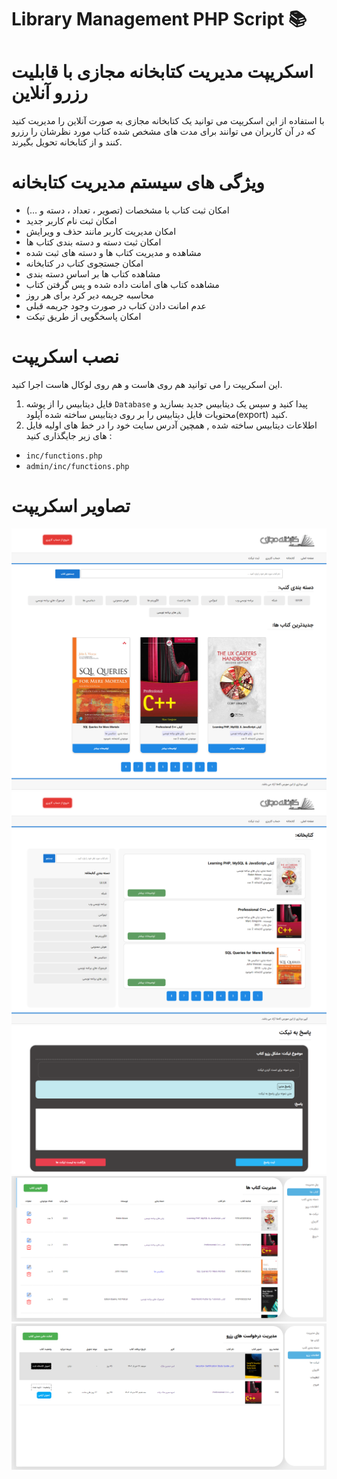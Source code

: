 # Library Management PHP Script 📚
# اسکریپت مدیریت کتابخانه مجازی با قابلیت رزرو آنلاین
با استفاده از این اسکریپت می توانید یک کتابخانه مجازی به صورت آنلاین را مدیریت کنید که در آن کاربران می توانند برای مدت های مشخص شده کتاب مورد نظرشان را رزرو کنند و از کتابخانه تحویل بگیرند.
# ویژگی های سیستم مدیریت کتابخانه

- امکان ثبت کتاب با مشخصات (تصویر ، تعداد ، دسته و …)
- امکان ثبت نام کاربر جدید
- امکان مدیریت کاربر مانند حذف و ویرایش 
- امکان ثبت دسته و دسته بندی کتاب ها
- مشاهده و مدیریت کتاب ها و دسته های ثبت شده
- امکان جستجوی کتاب در کتابخانه
- مشاهده کتاب ها بر اساس دسته بندی
- مشاهده کتاب های امانت داده شده و پس گرفتن کتاب
- محاسبه جریمه دیر کرد برای هر روز
- عدم امانت دادن کتاب در صورت وجود جریمه قبلی
- امکان پاسخگویی از طریق تیکت

# نصب اسکریپت
این اسکریپت را می توانید هم روی هاست و هم روی لوکال هاست اجرا کنید.
1. فایل دیتابیس را از پوشه `Database` پیدا کنید و سپس یک دیتابیس جدید بسازید و محتویات فایل دیتابیس را بر روی دیتابیس ساخته شده آپلود(export) کنید.
2. اطلاعات دیتابیس ساخته شده , همچین آدرس سایت خود را در خط های اولیه فایل های زیر جایگذاری کنید :
- `inc/functions.php`
- `admin/inc/functions.php`
# تصاویر اسکریپت
![Library Managament System](/screenshots/1.png)
![کتابخانه مجازی php](/screenshots/2.png)
![سیستم مدیریت کتابخانه PHP](/screenshots/3.png)
![PHP Library Script](/screenshots/4.png)
![PHP Library Script](/screenshots/5.png)


